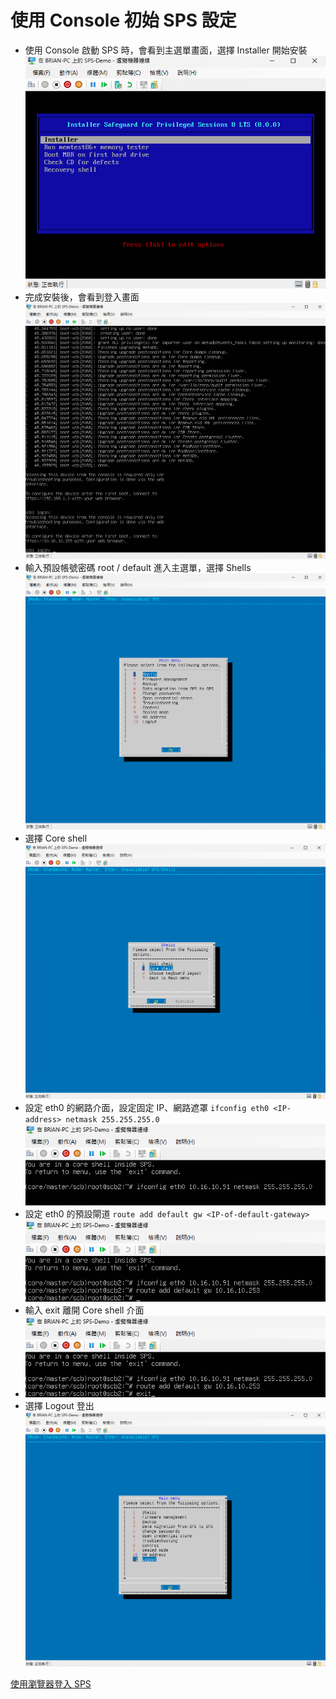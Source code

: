 # 使用 Console 初始 SPS 設定<br>

- 使用 Console 啟動 SPS 時，會看到主選單畫面，選擇 Installer 開始安裝<br>
  ![GITHUB](/images/sps/sps_init/1.png "使用 Console 啟動 SPS")<br>
- 完成安裝後，會看到登入畫面<br>
  ![GITHUB](/images/sps/sps_init/2.png "完成安裝")<br>
- 輸入預設帳號密碼 root / default 進入主選單，選擇 Shells<br>
  ![GITHUB](/images/sps/sps_init/3.png "選擇 Shells")<br>
- 選擇 Core shell<br>
  ![GITHUB](/images/sps/sps_init/4.png "選擇 Core shell")<br>
- 設定 eth0 的網路介面，設定固定 IP、網路遮罩 ````ifconfig eth0 <IP-address> netmask 255.255.255.0```` <br>
  ![GITHUB](/images/sps/sps_init/5.png "虛設定 eth0 的網路介面")<br>
- 設定 eth0 的預設閘道 ````route add default gw <IP-of-default-gateway> ```` <br>
  ![GITHUB](/images/sps/sps_init/6.png "設定 eth0 的預設閘道")<br>
- 輸入 exit 離開 Core shell 介面<br>
- ![GITHUB](/images/sps/sps_init/7.png "輸入 exit 離開")<br>
- 選擇 Logout 登出<br>
  ![GITHUB](/images/sps/sps_init/8.png "選擇 Logout")<br>

[使用瀏覽器登入 SPS](/sps_web.md)<br>